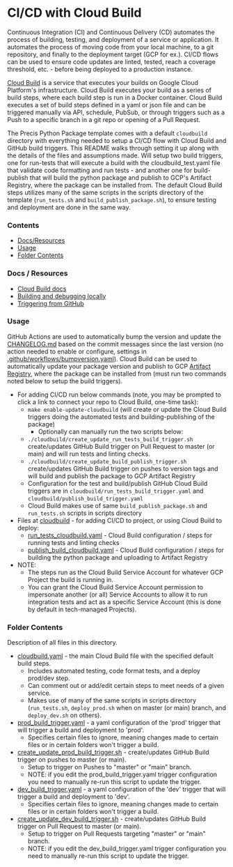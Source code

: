 # CI/CD with Cloud Build

Continuous Integration (CI) and Continuous Delivery (CD) automates the process of building, testing, and deployment of a service or application. 
It automates the process of moving code from your local machine, to a git repository, and finally to the deployment target (GCP for ex.).
CI/CD flows can be used to ensure code updates are linted, tested, reach a coverage threshold, etc. - before being deployed to a production instance.

[Cloud Build](https://cloud.google.com/build/docs/overview) is a service that executes your builds on Google Cloud Platform's infrastructure.
Cloud Build executes your build as a series of build steps, where each build step is run in a Docker container.
Cloud Build executes a set of build steps defined in a yaml or json file and can be triggered manually via API, schedule, PubSub, or through triggers such as a Push to a specific branch in a git repo or opening of a Pull Request.

The Precis Python Package template comes with a default `cloudbuild` directory with everything needed to setup a CI/CD flow with Cloud Build and GitHub build triggers.
This README walks through setting it up along with the details of the files and assumptions made.
Will setup two build triggers, one for run-tests that will execute a build with the cloudbuild_test.yaml file that validate code formatting and run tests - and another one for build-publish that will build the python package and publish to GCP's Artifact Registry, where the package can be installed from.
The default Cloud Build steps utilizes many of the same scripts in the scripts directory of the template (`run_tests.sh` and `build_publish_package.sh`), to ensure testing and deployment are done in the same way.


### Contents
- [Docs/Resources](#docs--resources)
- [Usage](#usage)
- [Folder Contents](#folder-contents)


### Docs / Resources
- [Cloud Build docs](https://cloud.google.com/build/docs/overview)
- [Building and debugging locally](https://cloud.google.com/build/docs/build-debug-locally)
- [Triggering from GitHub](https://cloud.google.com/build/docs/automating-builds/build-repos-from-github)


### Usage
GitHub Actions are used to automatically bump the version and update the [CHANGELOG.md](CHANGELOG.md) based on the commit messages since the last version (no action needed to enable or configure, settings in [.github/workflows/bumpversion.yaml](.github/workflows/bumpversion.yaml)).
Cloud Build can be used to automatically update your package version and publish to GCP [Artifact Registry](https://cloud.google.com/artifact-registry/docs), where the package can be installed from (must run two commands noted below to setup the build triggers).

- For adding CI/CD run below commands (note, you may be prompted to click a link to connect your repo to Cloud Build, one-time task):
    - `make enable-update-cloudbuild` (will create or update the Cloud Build triggers doing the automated tests and building-publishing of the package)
      - Optionally can manually run the two scripts below:
    - `./cloudbuild/create_update_run_tests_build_trigger.sh` create/updates GitHub Build trigger on Pull Request to master (or main) and will run tests and linting checks.
    - `./cloudbuild/create_update_build_publish_trigger.sh` create/updates GitHub Build trigger on pushes to version tags and will build and publish the package to GCP Artifact Registry
    - Configuration for the test and build/publish GitHub Cloud Build triggers are in `cloudbuild/run_tests_build_trigger.yaml` and `cloudbuild/publish_build_trigger.yaml`
    - Cloud Build makes use of same `build_publish_package.sh` and `run_tests.sh` scripts in scripts directory
- Files at [cloudbuild](cloudbuild) - for adding CI/CD to project, or using Cloud Build to deploy:
   - [run_tests_cloudbuild.yaml](cloudbuild/run_tests_cloudbuild.yaml) - Cloud Build configuration / steps for running tests and linting checks
   - [publish_build_cloudbuild.yaml](cloudbuild/publish_build_cloudbuild.yaml) - Cloud Build configuration / steps for building the python package and uploading to Artifact Registry
- NOTE:
    - The steps run as the Cloud Build Service Account for whatever GCP Project the build is running in.
    - You can grant the Cloud Build Service Account permission to impersonate another (or all) Service Accounts to allow it to run integration tests and act as a specific Service Account (this is done by default in tech-managed Projects).


### Folder Contents
Description of all files in this directory.

- [cloudbuild.yaml](./cloudbuild.yaml) - the main Cloud Build file with the specified default build steps.
    - Includes automated testing, code format tests, and a deploy prod/dev step.
    - Can comment out or add/edit certain steps to meet needs of a given service.
    - Makes use of many of the same scripts in scripts directory (`run_tests.sh`, `deploy_prod.sh` when on master (or main) branch, and `deploy_dev.sh` on others).
- [prod_build_trigger.yaml](./publish_build_trigger.yaml) - a yaml configuration of the 'prod' trigger that will trigger a build and deployment to 'prod'.
    - Specifies certain files to ignore, meaning changes made to certain files or in certain folders won't trigger a build.
- [create_update_prod_build_trigger.sh](./create_update_build_publish_trigger.sh) - create/updates GitHub Build trigger on pushes to master (or main).
    - Setup to trigger on Pushes to "master" or "main" branch.
    - NOTE: if you edit the prod_build_trigger.yaml trigger configuration you need to manually re-run this script to update the trigger.
- [dev_build_trigger.yaml](./run_tests_build_trigger.yaml) - a yaml configuration of the 'dev' trigger that will trigger a build and deployment to 'dev'.
    - Specifies certain files to ignore, meaning changes made to certain files or in certain folders won't trigger a build.
- [create_update_dev_build_trigger.sh](./create_update_run_tests_build_trigger.sh) - create/updates GitHub Build trigger on Pull Request to master (or main).
    - Setup to trigger on Pull Requests targeting "master" or "main" branch.
    - NOTE: if you edit the dev_build_trigger.yaml trigger configuration you need to manually re-run this script to update the trigger.

